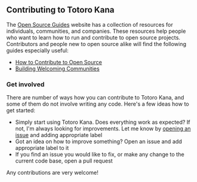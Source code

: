 ## Contributing to Totoro Kana

The [Open Source Guides](https://opensource.guide/) website has a collection of resources for individuals, communities,
and companies. These resources help people who want to learn how to run and contribute to open source projects.
Contributors and people new to open source alike will find the following guides especially useful:

- [How to Contribute to Open Source](https://opensource.guide/how-to-contribute/)
- [Building Welcoming Communities](https://opensource.guide/building-community/)

### Get involved

There are number of ways how you can contribute to Totoro Kana, and some of them do not involve writing any code. Here's
a few ideas how to get started:

- Simply start using Totoro Kana. Does everything work as expected? If not, I'm always looking for improvements. Let
  me know by [opening an issue](https://github.com/adambelko/totoro-kana/issues) and adding appropriate label
- Got an idea on how to improve something? Open an issue and add appropriate label to it
- If you find an issue you would like to fix, or make any change to the current code base, open a pull request

Any contributions are very welcome!
